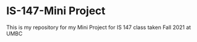 # IS-147-Mini Project
This is my repository for my Mini Project for IS 147 class taken Fall 2021 at UMBC
